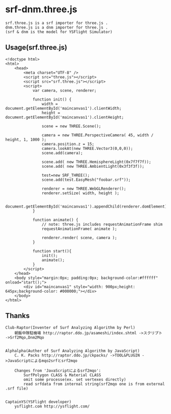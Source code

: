 srf-dnm.three.js
================
	srf.three.js is a srf importer for three.js .
	dnm.three.js is a dnm importer for three.js .
	(srf & dnm is the model for YSFlight Simulator)

Usage(srf.three.js)
-----
	<!doctype html>
	<html>
		<head>
			<meta charset="UTF-8" />
			<script src="three.js"></script>
			<script src="srf.three.js"></script>
			<script>
				var camera, scene, renderer;
				
				function init() {
					width = document.getElementById('maincanvas1').clientWidth;
					height = document.getElementById('maincanvas1').clientHeight; 
					
					scene = new THREE.Scene();
				
					camera = new THREE.PerspectiveCamera( 45, width / height, 1, 1000 );
					camera.position.z = 15;
					camera.lookAt(new THREE.Vector3(0,0,0));
				    scene.add(camera);
				    
					scene.add( new THREE.HemisphereLight(0x7f7f7f));
					scene.add( new THREE.AmbientLight(0x3f3f3f));
					
					test=new SRF_THREE();
					scene.add(test.EasyMesh("foobar.srf"));
				    
					renderer = new THREE.WebGLRenderer();
					renderer.setSize( width, height );
					
					document.getElementById('maincanvas1').appendChild(renderer.domElement);
				}
				
				function animate() {		
					// note: three.js includes requestAnimationFrame shim
					requestAnimationFrame( animate );
					
					renderer.render( scene, camera );
				}
				
				function start(){
					init();
					animate();
				}
			</script>
		</head>
		<body style="margin:0px; padding:0px; background-color:#ffffff" onload="start();">
			<div id="maincanvas1" style="width: 900px;height: 645px;background-color: #000000;"></div>
		</body>
	</html>

Thanks
-----
	Club-Raptor(Inventer of Surf Analyzing Algorithm by Perl)
		朝飯中隊駐機場 http://raptor.ddo.jp/asameshi/index.shtml ->スクリプト ->Srf2Mqo,Dnm2Mqo
	
	
	Alphalpha(Auther of Surf Analyzing Algorithm by JavaScript)
		C. K. Packs http://raptor.ddo.jp/ckpacks/ ->TOOL&PLUGIN ->JavaScriptによるmqo2srfとsrf2mqo
		
		Changes from 'JavaScriptによるsrf2mqo':
			SurfPolygon CLASS & Material CLASS
			omit some processe(ex. set vertexes directly)
			read srfdata from internal string(srf2mqo one is from external .srf file)
	
	
	CaptainYS(YSFlight developer)
		ysflight.com http://ysflight.com/
